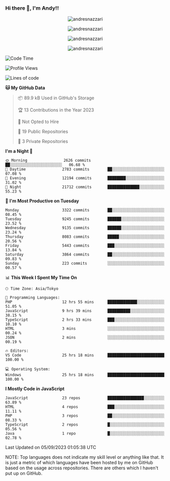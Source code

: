 ### Hi there 👋, I'm Andy!!

<p align="center" >
  <img src="https://github-profile-trophy.vercel.app/?username=AndresNazzari&theme=dracula&column=-1" alt="andresnazzari"/>
</p>

<p align="center">
  <img  src="https://github-readme-stats.vercel.app/api?username=AndresNazzari&count_private=true&show_icons=true&theme=dracula" alt="andresnazzari"/>
</p>
<p align="center">
  <img  src="https://github-readme-stats.vercel.app/api/top-langs/?username=AndresNazzari&layout=compact" alt="andresnazzari"/>
</p>
<p align="center" >
  <img src="https://github-readme-stats.vercel.app/api/wakatime?username=AndresNazzari" alt="andresnazzari"/>
</p>

<!--START_SECTION:waka-->
![Code Time](http://img.shields.io/badge/Code%20Time-810%20hrs%2044%20mins-blue)

![Profile Views](http://img.shields.io/badge/Profile%20Views-0-blue)

![Lines of code](https://img.shields.io/badge/From%20Hello%20World%20I%27ve%20Written-9.1%20million%20lines%20of%20code-blue)

**🐱 My GitHub Data** 

> 📦 89.9 kB Used in GitHub's Storage 
 > 
> 🏆 13 Contributions in the Year 2023
 > 
> 🚫 Not Opted to Hire
 > 
> 📜 19 Public Repositories 
 > 
> 🔑 3 Private Repositories 
 > 
**I'm a Night 🦉** 

```text
🌞 Morning                2626 commits        ██░░░░░░░░░░░░░░░░░░░░░░░   06.68 % 
🌆 Daytime                2783 commits        ██░░░░░░░░░░░░░░░░░░░░░░░   07.08 % 
🌃 Evening                12194 commits       ████████░░░░░░░░░░░░░░░░░   31.02 % 
🌙 Night                  21712 commits       ██████████████░░░░░░░░░░░   55.23 % 
```
📅 **I'm Most Productive on Tuesday** 

```text
Monday                   3322 commits        ██░░░░░░░░░░░░░░░░░░░░░░░   08.45 % 
Tuesday                  9245 commits        ██████░░░░░░░░░░░░░░░░░░░   23.52 % 
Wednesday                9135 commits        ██████░░░░░░░░░░░░░░░░░░░   23.24 % 
Thursday                 8083 commits        █████░░░░░░░░░░░░░░░░░░░░   20.56 % 
Friday                   5443 commits        ███░░░░░░░░░░░░░░░░░░░░░░   13.84 % 
Saturday                 3864 commits        ██░░░░░░░░░░░░░░░░░░░░░░░   09.83 % 
Sunday                   223 commits         ░░░░░░░░░░░░░░░░░░░░░░░░░   00.57 % 
```


📊 **This Week I Spent My Time On** 

```text
🕑︎ Time Zone: Asia/Tokyo

💬 Programming Languages: 
PHP                      12 hrs 55 mins      █████████████░░░░░░░░░░░░   51.05 % 
JavaScript               9 hrs 39 mins       ██████████░░░░░░░░░░░░░░░   38.15 % 
TypeScript               2 hrs 33 mins       ███░░░░░░░░░░░░░░░░░░░░░░   10.10 % 
HTML                     3 mins              ░░░░░░░░░░░░░░░░░░░░░░░░░   00.24 % 
JSON                     2 mins              ░░░░░░░░░░░░░░░░░░░░░░░░░   00.19 % 

🔥 Editors: 
VS Code                  25 hrs 18 mins      █████████████████████████   100.00 % 

💻 Operating System: 
Windows                  25 hrs 18 mins      █████████████████████████   100.00 % 
```

**I Mostly Code in JavaScript** 

```text
JavaScript               23 repos            ████████████████░░░░░░░░░   63.89 % 
HTML                     4 repos             ███░░░░░░░░░░░░░░░░░░░░░░   11.11 % 
PHP                      3 repos             ██░░░░░░░░░░░░░░░░░░░░░░░   08.33 % 
TypeScript               2 repos             █░░░░░░░░░░░░░░░░░░░░░░░░   05.56 % 
Java                     1 repo              █░░░░░░░░░░░░░░░░░░░░░░░░   02.78 % 
```




 Last Updated on 05/09/2023 01:05:38 UTC
<!--END_SECTION:waka-->

NOTE: Top languages does not indicate my skill level or anything like that. It is just a metric of which languages have been hosted by me on GitHub based on the usage across repositories. There are others which I haven't put up on GitHub.

<!-- Here are some ideas to get you started:

-   🔭 I’m currently working on ...
-   🌱 I’m currently learning ...
-   👯 I’m looking to collaborate on ...
-   🤔 I’m looking for help with ...
-   💬 Ask me about ...
-   📫 How to reach me: ...
-   😄 Pronouns: ...
-   ⚡ Fun fact: ... -->
